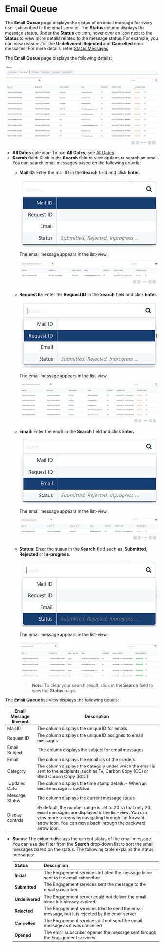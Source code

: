                             


Email Queue
===========

The **Email Queue** page displays the status of an email message for every user subscribed to the email service. The **Status** column displays the message status. Under the **Status** column, hover over an icon next to the **Status** to view more details related to the message status. For example, you can view reasons for the **Undelivered**, **Rejected** and **Cancelled** email messages. For more details, refer [Status Messages](#Status_email).

The **Email Queue** page displays the following details:

![](../Resources/Images/Settings/Status/email_queue/emailhome_page_622x313.png)

*   **All Dates** calendar: To use **All Dates**, see [All Dates](../Dashboard/Dashboard.md#All_Dates)
*   **Search** field: Click in the **Search** field to view options to search an email. You can search email messages based on the following criteria:
    *   **Mail ID**: Enter the mail ID in the **Search** field and click **Enter**.
        
        ![](../Resources/Images/Settings/Status/email_queue/emailsearchmailid.png)
        
        The email message appears in the list-view.
        
        ![](../Resources/Images/Settings/Status/email_queue/resultmailid_541x108.png)
    *   **Request ID**: Enter the **Request ID** in the **Search** field and click **Enter**.
        
          
        ![](../Resources/Images/Settings/Status/email_queue/emaildearchrequestid.png)
        
        The email message appears in the list-view.
        
        ![](../Resources/Images/Settings/Status/email_queue/resultreqid_537x164.png)
        
    *   **Email**: Enter the email in the **Search** field and click **Enter.**
        
        ![](../Resources/Images/Settings/Status/email_queue/emailsearchemail.png)
        
        The email message appears in the list-view.
        
        ![](../Resources/Images/Settings/Status/email_queue/resultemail_537x105.png)
        
    *   **Status**: Enter the status in the **Search** field such as, **Submitted**, **Rejected** or **In-progress**.
        
        ![](../Resources/Images/Settings/Status/email_queue/emailsearchstatus.png)
        
        The email message appears in the list-view.
        
        ![](../Resources/Images/Settings/Status/email_queue/resultstatus_529x73.png)
        
        > **_Note:_** To clear your search result, click in the **Search** field to view the **Status** page.
        

The **Email Queue** list-view displays the following details:

  
| Email Message Element | Description |
| --- | --- |
| Mail ID | The column displays the unique ID for emails |
| Request ID | The column displays the unique ID assigned to email messages |
| Email Subject |  The column displays the subject for email messages |
| Email | The column displays the email ids of the senders |
| Category | The column displays the category under which the email is sent to the recipients, such as To, Carbon Copy (CC) or Blind Carbon Copy (BCC) |
|  Updated Date | The column displays the time stamp details:- When an email message is updated |
| Message Status | The column displays the current message status |
| Display controls | By default, the number range is set to 20 so that only 20 email messages are displayed in the list-view. You can view more screens by navigating through the forward arrow icon. You can move back through the backward arrow icon. |

*   **Status**: The column displays the current status of the email message. You can use the filter from the **Search** drop-down list to sort the email messages based on the status. The following table explains the status messages:
    
    | Status | Description |
    | --- | --- |
    | **Initial** | The Engagement services initiated the message to be sent to the email subscriber |
    | **Submitted** | The Engagement services sent the message to the email subscriber |
    | **Undelivered** | The Engagement server could not deliver the email since it is already expired. |
    | **Rejected** | The Engagement services tried to send the email message, but it is rejected by the email server |
    | **Cancelled** | The Engagement services did not send the email message as it was cancelled |
    | **Opened** | The email subscriber opened the message sent through the Engagement services |
